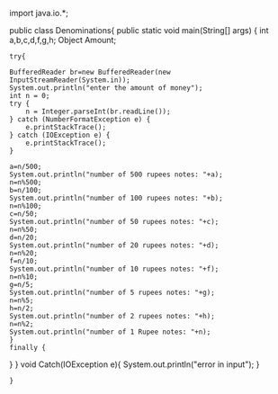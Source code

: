 
import java.io.*;
 
public class Denominations{
public static void main(String[] args) {
	int a,b,c,d,f,g,h;
	Object Amount;
 
	try{
	
	BufferedReader br=new BufferedReader(new InputStreamReader(System.in));
	System.out.println("enter the amount of money");
	int n = 0;
	try {
		n = Integer.parseInt(br.readLine());
	} catch (NumberFormatException e) {
		e.printStackTrace();
	} catch (IOException e) {
		e.printStackTrace();
	}
	
	a=n/500;
	System.out.println("number of 500 rupees notes: "+a);
	n=n%500;
	b=n/100;
	System.out.println("number of 100 rupees notes: "+b);
	n=n%100;
	c=n/50;
	System.out.println("number of 50 rupees notes: "+c);
	n=n%50;
	d=n/20;
	System.out.println("number of 20 rupees notes: "+d);
	n=n%20;
	f=n/10;
	System.out.println("number of 10 rupees notes: "+f);
	n=n%10;
	g=n/5;
	System.out.println("number of 5 rupees notes: "+g);
	n=n%5;
	h=n/2;
	System.out.println("number of 2 rupees notes: "+h);
	n=n%2;
	System.out.println("number of 1 Rupee notes: "+n);
	}
    finally {
} 
}
	void Catch(IOException e){
		System.out.println("error in input");
		}
 
	}
